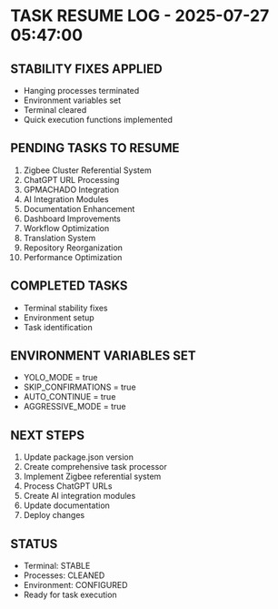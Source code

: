 # TASK RESUME LOG - 2025-07-27 05:47:00

## STABILITY FIXES APPLIED
- Hanging processes terminated
- Environment variables set
- Terminal cleared
- Quick execution functions implemented

## PENDING TASKS TO RESUME
1. Zigbee Cluster Referential System
2. ChatGPT URL Processing
3. GPMACHADO Integration
4. AI Integration Modules
5. Documentation Enhancement
6. Dashboard Improvements
7. Workflow Optimization
8. Translation System
9. Repository Reorganization
10. Performance Optimization

## COMPLETED TASKS
- Terminal stability fixes
- Environment setup
- Task identification

## ENVIRONMENT VARIABLES SET
- YOLO_MODE = true
- SKIP_CONFIRMATIONS = true
- AUTO_CONTINUE = true
- AGGRESSIVE_MODE = true

## NEXT STEPS
1. Update package.json version
2. Create comprehensive task processor
3. Implement Zigbee referential system
4. Process ChatGPT URLs
5. Create AI integration modules
6. Update documentation
7. Deploy changes

## STATUS
- Terminal: STABLE
- Processes: CLEANED
- Environment: CONFIGURED
- Ready for task execution 
